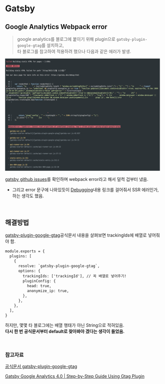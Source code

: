 # Gatsby

## Google Analytics Webpack error

> google analytics를 블로그에 붙이기 위해 plugin으로 `gatsby-plugin-google-gtag`를 설치하고,  
>  타 블로그를 참고하여 적용하려 했으나 다음과 같은 에러가 발생.

![gatsby build error](./screen/gatsby%20bundle%20error.png)

[gatsby github issues](https://github.com/gatsbyjs/gatsby/issues)를 확인하며 webpack error라고 해서 덜컥 겁부터 냈음.

- 그리고 error 문구에 나와있듯이 [Debugging](https://www.gatsbyjs.com/docs/debugging-the-build-process/)내용 링크를 걸어줘서 SSR 에러인가, 하는 생각도 했음.

<br>

## 해결방법

[gatsby-plugin-google-gtag](https://www.gatsbyjs.com/plugins/gatsby-plugin-google-gtag/)공식문서 내용을 살펴보면 trackingIds에 배열로 넣어줘야 함.

```JS
module.exports = {
  plugins: [
    {
      resolve: `gatsby-plugin-google-gtag`,
      options: {
        trackingIds: ['trackingId'], // 꼭 배열로 넣어주기!
        pluginConfig: {
          head: true,
          anonymize_ip: true,
        },
      },
    },
  ],
}
```

하지만, 몇몇 타 블로그에는 배열 행태가 아닌 String으로 적혀있음.  
**다시 한 번 공식문서부터 default로 찾아봐야 겠다는 생각이 들었음.**

<br>

### 참고자료

[공식문서 gatsby-plugin-google-gtag](https://www.gatsbyjs.com/plugins/gatsby-plugin-google-gtag/)

[Gatsby Google Analytics 4.0 | Step-by-Step Guide Using Gtag Plugin](https://inspirezone.tech/gatsby-google-analytics-step-by-step-guide/)
